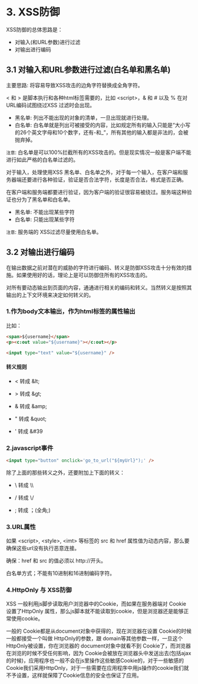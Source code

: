# 3. XSS防御

XSS防御的总体思路是：
* 对输入(和URL参数)进行过滤
* 对输出进行编码

## 3.1 对输入和URL参数进行过滤(白名单和黑名单)
主要思路: 将容易导致XSS攻击的边角字符替换成全角字符。

\< 和 \> 是脚本执行和各种html标签需要的，比如 \<script\>，& 和 # 以及 % 在对URL编码试图绕过XSS 过滤时会出现。

* 黑名单: 列出不能出现的对象的清单，一旦出现就进行处理。
* 白名单: 白名单就是列出可被接受的内容，比如规定所有的输入只能是“大小写的26个英文字母和10个数字，还有-和_”，所有其他的输入都是非法的，会被抛弃掉。

`注意`: 白名单是可以100%拦截所有的XSS攻击的。但是现实情况一般是客户端不能进行如此严格的白名单过滤的。

对于输入，处理使用XSS 黑名单、白名单之外，对于每一个输入，在客户端和服务器端还要进行各种验证，验证是否合法字符，长度是否合法，格式是否正确。

在客户端和服务端都要进行验证，因为客户端的验证很容易被绕过。服务端这种验证也分为了黑名单和白名单。
* 黑名单: 不能出现某些字符
* 白名单: 只能出现某些字符

`注意`: 服务端的 XSS过滤尽量使用白名单。
 


## 3.2 对输出进行编码

在输出数据之前对潜在的威胁的字符进行编码、转义是防御XSS攻击十分有效的措施。如果使用好的话，理论上是可以防御住所有的XSS攻击的。

对所有要动态输出到页面的内容，通通进行相关的编码和转义。当然转义是按照其输出的上下文环境来决定如何转义的。



### 1.作为body文本输出，作为html标签的属性输出

比如：
```html
<span>${username}</span>
<p><c:out value="${username}"></c:out></p>

<input type="text" value="${username}" />
```

#### 转义规则

* < 转成 \&lt;

* \> 转成 \&gt;

* & 转成 \&amp;

* " 转成 \&quot;

* ' 转成 \&#39

### 2.javascript事件

```html
<input type="button" onclick='go_to_url("${myUrl}");' />
```

除了上面的那些转义之外，还要附加上下面的转义：

* \ 转成 \\\\

* / 转成 \\/

* ; 转成 ；(全角;)


### 3.URL属性

如果 \<script\>, \<style\>, \<imt\> 等标签的 src 和 href 属性值为动态内容，那么要确保这些url没有执行恶意连接。

确保：href 和 src 的值必须以 http://开头。

白名单方式；不能有10进制和16进制编码字符。


### 4.HttpOnly 与 XSS防御

XSS 一般利用js脚步读取用户浏览器中的Cookie，而如果在服务器端对 Cookie 设置了HttpOnly 属性，那么js脚本就不能读取到cookie，但是浏览器还是能够正常使用cookie。

一般的 Cookie都是从document对象中获得的，现在浏览器在设置 Cookie的时候一般都接受一个叫做 HttpOnly的参数，跟 domain等其他参数一样，一旦这个 HttpOnly被设置，你在浏览器的 document对象中就看不到 Cookie了，而浏览器在浏览的时候不受任何影响，因为 Cookie会被放在浏览器头中发送出去(包括ajax的时候)，应用程序也一般不会在js里操作这些敏感Cookie的，对于一些敏感的Cookie我们采用HttpOnly，对于一些需要在应用程序中用js操作的cookie我们就不予设置，这样就保障了Cookie信息的安全也保证了应用。

